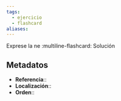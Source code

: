 ```yaml
---
tags:
  - ejercicio
  - flashcard
aliases:
---
```

Exprese la ne
:multiline-flashcard:
Solución

## Metadatos
- **Referencia**::
- **Localización**::
- **Orden**::
